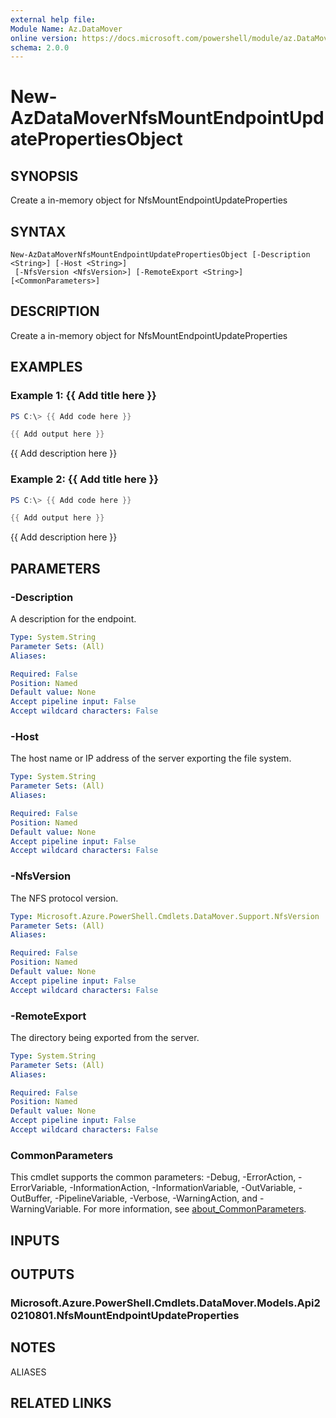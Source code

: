 ```yaml
---
external help file:
Module Name: Az.DataMover
online version: https://docs.microsoft.com/powershell/module/az.DataMover/new-AzDataMoverNfsMountEndpointUpdatePropertiesObject
schema: 2.0.0
---
```


# New-AzDataMoverNfsMountEndpointUpdatePropertiesObject

## SYNOPSIS
Create a in-memory object for NfsMountEndpointUpdateProperties

## SYNTAX

```
New-AzDataMoverNfsMountEndpointUpdatePropertiesObject [-Description <String>] [-Host <String>]
 [-NfsVersion <NfsVersion>] [-RemoteExport <String>] [<CommonParameters>]
```

## DESCRIPTION
Create a in-memory object for NfsMountEndpointUpdateProperties

## EXAMPLES

### Example 1: {{ Add title here }}
```powershell
PS C:\> {{ Add code here }}

{{ Add output here }}
```

{{ Add description here }}

### Example 2: {{ Add title here }}
```powershell
PS C:\> {{ Add code here }}

{{ Add output here }}
```

{{ Add description here }}

## PARAMETERS

### -Description
A description for the endpoint.

```yaml
Type: System.String
Parameter Sets: (All)
Aliases:

Required: False
Position: Named
Default value: None
Accept pipeline input: False
Accept wildcard characters: False
```

### -Host
The host name or IP address of the server exporting the file system.

```yaml
Type: System.String
Parameter Sets: (All)
Aliases:

Required: False
Position: Named
Default value: None
Accept pipeline input: False
Accept wildcard characters: False
```

### -NfsVersion
The NFS protocol version.

```yaml
Type: Microsoft.Azure.PowerShell.Cmdlets.DataMover.Support.NfsVersion
Parameter Sets: (All)
Aliases:

Required: False
Position: Named
Default value: None
Accept pipeline input: False
Accept wildcard characters: False
```

### -RemoteExport
The directory being exported from the server.

```yaml
Type: System.String
Parameter Sets: (All)
Aliases:

Required: False
Position: Named
Default value: None
Accept pipeline input: False
Accept wildcard characters: False
```

### CommonParameters
This cmdlet supports the common parameters: -Debug, -ErrorAction, -ErrorVariable, -InformationAction, -InformationVariable, -OutVariable, -OutBuffer, -PipelineVariable, -Verbose, -WarningAction, and -WarningVariable. For more information, see [about_CommonParameters](http://go.microsoft.com/fwlink/?LinkID=113216).

## INPUTS

## OUTPUTS

### Microsoft.Azure.PowerShell.Cmdlets.DataMover.Models.Api20210801.NfsMountEndpointUpdateProperties

## NOTES

ALIASES

## RELATED LINKS

